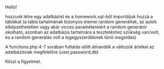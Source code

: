 Hello!

hozzunk létre egy adatbázist és a homework.sql-ből importáljuk hozzá a táblákat
(a tábla tartalmának bizonyos elemei random generáltak, az autók elképzelhetetlen vagy akár vicces paramétereiért a random generátor okolható, azonban az adatbázis tartalmára a teszteléshez szükség van/volt, és a random generálás volt a legegyszerűbbnek tűnő megoldás)

A functions.php 4-7 sorában futtatás előtt átírandók a változók értékei az adatbázisnak megfelelőre (user,password,db)

Köszi a figyelmet.
